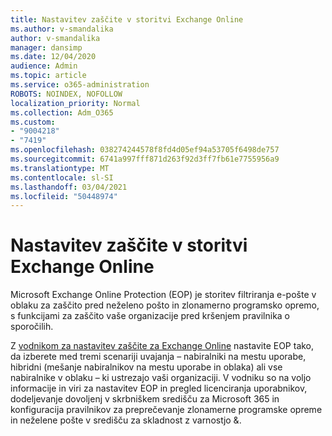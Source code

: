 ```yaml
---
title: Nastavitev zaščite v storitvi Exchange Online
ms.author: v-smandalika
author: v-smandalika
manager: dansimp
ms.date: 12/04/2020
audience: Admin
ms.topic: article
ms.service: o365-administration
ROBOTS: NOINDEX, NOFOLLOW
localization_priority: Normal
ms.collection: Adm_O365
ms.custom:
- "9004218"
- "7419"
ms.openlocfilehash: 038274244578f8fd4d05ef94a53705f6498de757
ms.sourcegitcommit: 6741a997fff871d263f92d3ff7fb61e7755956a9
ms.translationtype: MT
ms.contentlocale: sl-SI
ms.lasthandoff: 03/04/2021
ms.locfileid: "50448974"
---
```

# <a name="set-up-exchange-online-protection"></a>Nastavitev zaščite v storitvi Exchange Online

Microsoft Exchange Online Protection (EOP) je storitev filtriranja e-pošte v oblaku za zaščito pred neželeno pošto in zlonamerno programsko opremo, s funkcijami za zaščito vaše organizacije pred kršenjem pravilnika o sporočilih.

Z [vodnikom za nastavitev zaščite za Exchange Online](https://go.microsoft.com/fwlink/?linkid=2071067) nastavite EOP tako, da izberete med tremi scenariji uvajanja – nabiralniki na mestu uporabe, hibridni (mešanje nabiralnikov na mestu uporabe in oblaka) ali vse nabiralnike v oblaku – ki ustrezajo vaši organizaciji. V vodniku so na voljo informacije in viri za nastavitev EOP in pregled licenciranja uporabnikov, dodeljevanje dovoljenj v skrbniškem središču za Microsoft 365 in konfiguracija pravilnikov za preprečevanje zlonamerne programske opreme in neželene pošte v središču za skladnost z varnostjo &.
